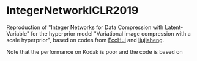 # IntegerNetworkICLR2019

Reproduction of "Integer Networks for Data Compression with Latent-Variable" for the hyperprior model "Variational image compression with a scale hyperprior", based on codes from [EccHui](https://github.com/EccHui/Integer-Hyper-prior-Network) and [liujiaheng](https://github.com/liujiaheng/compression).

Note that the performance on Kodak is poor and the code is based on 
